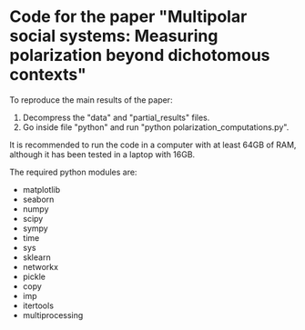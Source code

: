 # Code for the paper "Multipolar social systems: Measuring polarization beyond dichotomous contexts"

To reproduce the main results of the paper:
1. Decompress the "data" and "partial_results" files.
2. Go inside file "python" and run "python polarization_computations.py".

It is recommended to run the code in a computer with at least 64GB of RAM, although it has been tested in a laptop with 16GB.

The required python modules are:
- matplotlib
- seaborn
- numpy
- scipy
- sympy
- time
- sys
- sklearn
- networkx
- pickle
- copy
- imp
- itertools
- multiprocessing
